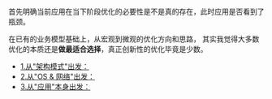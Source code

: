 <br>

首先明确当前应用在当下阶段优化的必要性是不是真的存在，此时应用是否看到了瓶颈。

在已有的业务模型基础上，从宏观到微观的优化方向和思路，
其实我觉得大多数优化的本质还是**做最适合选择**，真正创新性的优化毕竟是少数。

- [1.从"架构模式"出发：]()
- [2.从"OS & 网络"出发：]()
- [3.从"应用"本身出发：]()

<br>



